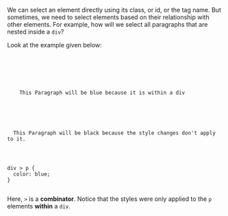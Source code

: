 We can select an element directly using
its class, or id, or the
tag name. But sometimes, we need to
select elements based on their relationship
with other elements. For example,
how will we select all paragraphs
that are nested inside a `div`?

Look at the example given below:

<Editor lang="css">
<code>
<panel lang="html">
<div>
  <p>
    This Paragraph will be blue because it is within a div
  </p>
</div>
<p>
  This Paragraph will be black because the style changes don't apply to it.
</p>
</panel>
<panel lang="css">
div > p {
  color: blue;
}
</panel>
</code>
</Editor>

Here, `>` is a **combinator**.
Notice that the styles were
only applied to the `p` elements
**within** a `div`.